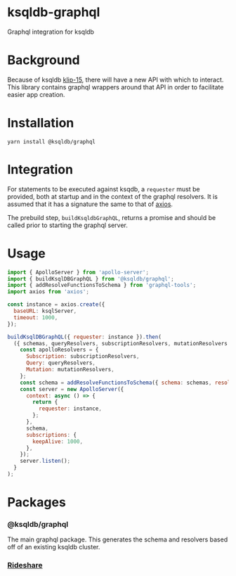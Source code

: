 # ksqldb-graphql
Graphql integration for ksqldb

# Background
Because of ksqldb [klip-15](https://github.com/confluentinc/ksql/pull/4069), there will have a new API with which to interact. This library contains graphql wrappers around that API in order to facilitate easier app creation.

# Installation
`yarn install @ksqldb/graphql`
 
# Integration
For statements to be executed against ksqdb, a `requester` must be provided, both at startup and in the context of the graphql resolvers. It is assumed that it has a signature the same to that of [axios](https://github.com/axios/axios).

The prebuild step, `buildKsqldbGraphQL`, returns a promise and should be called prior to starting the graphql server.

# Usage

```js
import { ApolloServer } from 'apollo-server';
import { buildKsqlDBGraphQL } from '@ksqldb/graphql';
import { addResolveFunctionsToSchema } from 'graphql-tools';
import axios from 'axios';

const instance = axios.create({
  baseURL: ksqlServer,
  timeout: 1000,
});

buildKsqlDBGraphQL({ requester: instance }).then(
  ({ schemas, queryResolvers, subscriptionResolvers, mutationResolvers }) => {
    const apolloResolvers = {
      Subscription: subscriptionResolvers,
      Query: queryResolvers,
      Mutation: mutationResolvers,
    };
    const schema = addResolveFunctionsToSchema({ schema: schemas, resolvers: apolloResolvers });
    const server = new ApolloServer({
      context: async () => {
        return {
          requester: instance,
        };
      },
      schema,
      subscriptions: {
        keepAlive: 1000,
      },
    });
    server.listen();
  }
);
```


# Packages
### @ksqldb/graphql
The main graphql package. This generates the schema and resolvers based off of an existing ksqldb cluster.

### [Rideshare](https://github.com/confluentinc/ksqldb-graphql/tree/master/packages/rideshare)

